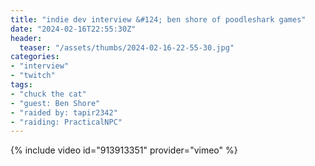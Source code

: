 ```yaml
---
title: "indie dev interview &#124; ben shore of poodleshark games"
date: "2024-02-16T22:55:30Z"
header:
  teaser: "/assets/thumbs/2024-02-16-22-55-30.jpg"
categories:
- "interview"
- "twitch"
tags:
- "chuck the cat"
- "guest: Ben Shore"
- "raided by: tapir2342"
- "raiding: PracticalNPC"
---
```

{% include video id="913913351" provider="vimeo" %}
